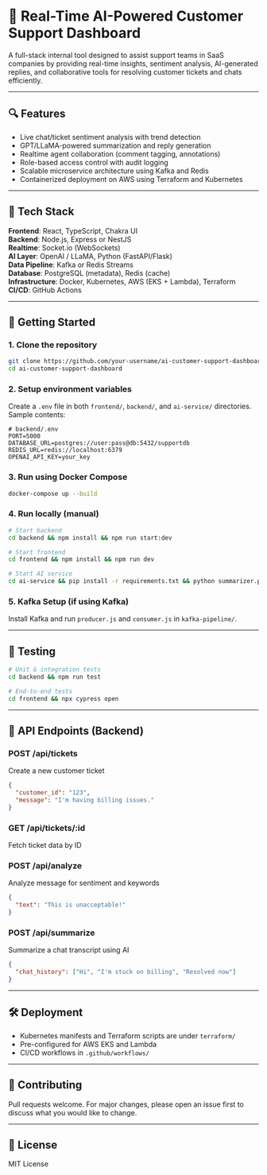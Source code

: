 # 🧠 Real-Time AI-Powered Customer Support Dashboard

A full-stack internal tool designed to assist support teams in SaaS companies by providing real-time insights, sentiment analysis, AI-generated replies, and collaborative tools for resolving customer tickets and chats efficiently.

---

## 🔍 Features

- Live chat/ticket sentiment analysis with trend detection
- GPT/LLaMA-powered summarization and reply generation
- Realtime agent collaboration (comment tagging, annotations)
- Role-based access control with audit logging
- Scalable microservice architecture using Kafka and Redis
- Containerized deployment on AWS using Terraform and Kubernetes

---

## 🧱 Tech Stack

**Frontend**: React, TypeScript, Chakra UI  
**Backend**: Node.js, Express or NestJS  
**Realtime**: Socket.io (WebSockets)  
**AI Layer**: OpenAI / LLaMA, Python (FastAPI/Flask)  
**Data Pipeline**: Kafka or Redis Streams  
**Database**: PostgreSQL (metadata), Redis (cache)  
**Infrastructure**: Docker, Kubernetes, AWS (EKS + Lambda), Terraform  
**CI/CD**: GitHub Actions

---

## 🚀 Getting Started

### 1. Clone the repository

```bash
git clone https://github.com/your-username/ai-customer-support-dashboard.git
cd ai-customer-support-dashboard
```

### 2. Setup environment variables

Create a `.env` file in both `frontend/`, `backend/`, and `ai-service/` directories. Sample contents:

```
# backend/.env
PORT=5000
DATABASE_URL=postgres://user:pass@db:5432/supportdb
REDIS_URL=redis://localhost:6379
OPENAI_API_KEY=your_key
```

### 3. Run using Docker Compose

```bash
docker-compose up --build
```

### 4. Run locally (manual)

```bash
# Start backend
cd backend && npm install && npm run start:dev

# Start frontend
cd frontend && npm install && npm run dev

# Start AI service
cd ai-service && pip install -r requirements.txt && python summarizer.py
```

### 5. Kafka Setup (if using Kafka)

Install Kafka and run `producer.js` and `consumer.js` in `kafka-pipeline/`.

---

## 🧪 Testing

```bash
# Unit & integration tests
cd backend && npm run test

# End-to-end tests
cd frontend && npx cypress open
```

---

## 📘 API Endpoints (Backend)

### POST /api/tickets

Create a new customer ticket

```json
{
  "customer_id": "123",
  "message": "I'm having billing issues."
}
```

### GET /api/tickets/:id

Fetch ticket data by ID

### POST /api/analyze

Analyze message for sentiment and keywords

```json
{
  "text": "This is unacceptable!"
}
```

### POST /api/summarize

Summarize a chat transcript using AI

```json
{
  "chat_history": ["Hi", "I'm stuck on billing", "Resolved now"]
}
```

---

## 🛠️ Deployment

- Kubernetes manifests and Terraform scripts are under `terraform/`
- Pre-configured for AWS EKS and Lambda
- CI/CD workflows in `.github/workflows/`

---

## 👥 Contributing

Pull requests welcome. For major changes, please open an issue first to discuss what you would like to change.

---

## 📄 License

MIT License
